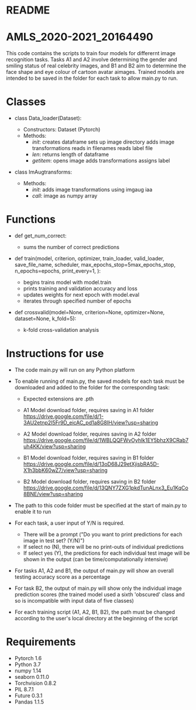 # README
# AMLS_2020-2021_20164490
This code contains the scripts to train four models for differernt image recognition tasks. Tasks A1 and A2 involve determining the gender and smiling status of real celebrity images, and B1 and B2 aim to determine the face shape and eye colour of cartoon avatar aimages. Trained models are intended to be saved in the folder for each task to allow main.py to run.

# Classes

- class Data_loader(Dataset):
    - Constructors: Dataset (Pytorch)
    - Methods:
        - _init_:
        creates dataframe
        sets up image directory
        adds image transformations
        reads in filenames
        reads label file
        - _len_:
        returns length of dataframe
        - _getitem_:
        opens image
        adds transformations
        assigns label
        
- class ImAugtransforms:
    - Methods:
        - _init_:
        adds image transformations using imgaug iaa 
        - _call_:
        image as numpy array
        
        
# Functions 

- def get_num_correct:
    - sums the number of correct predictions
    
- def train(model,
          criterion,
          optimizer,
          train_loader,
          valid_loader,
          save_file_name,
          scheduler,
          max_epochs_stop=5max_epochs_stop,
          n_epochs=epochs,
          print_every=1,
          ):
    - begins trains model with model.train
    - prints training and validation accuracy and loss
    - updates weights for next epoch with model.eval
    - iterates through specified number of epochs

- def crossvalid(model=None, criterion=None, optimizer=None, dataset=None, k_fold=5):
    - k-fold cross-validation analysis

# Instructions for use

- The code main.py will run on any Python platform

- To enable running of main.py, the saved models for each task must be downloaded and added to the folder for the corresponding task:
    
    - Expected extensions are .pth
    
    - A1 Model download folder, requires saving in A1 folder
    https://drive.google.com/file/d/1-3AU2etnp2I5Fr9D_eicAC_pd1a8G8IH/view?usp=sharing
    
    - A2 Model download folder, requires saving in A2 folder
    https://drive.google.com/file/d/1WBLQQFWvOyhIk1EY5bhzX9CRab7uh4KK/view?usp=sharing
    
    - B1 Model download folder, requires saving in B1 folder
    https://drive.google.com/file/d/13oD68J29etXjisbRA5D-X1h3bbK60wZ7/view?usp=sharing
    
    - B2 Model download folder, requires saving in B2 folder
    https://drive.google.com/file/d/13QNY7ZXG1pkdTunALnx3_Eu1KqCo8BNE/view?usp=sharing
    
- The path to this code folder must be specified at the start of main.py to enable it to run

- For each task, a user input of Y/N is required.
    - There will be a prompt ("Do you want to print predictions for each image in test set? (Y/N)")
    - If select no (N), there will be no print-outs of individual predictions
    - If select yes (Y), the predictions for each individual test image will be shown in the output (can be time/computationally intensive)

- For tasks A1, A2 and B1, the output of main.py will show an overall testing accuracy score as a percentage
- For task B2, the output of main.py will show only the individual image prediction scores (the trained model used a sixth 'obscured' class and so is incompatible with input data of five classes)

- For each training script (A1, A2, B1, B2), the path must be changed according to the user's local directory at the beginning of the script

# Requirements

- Pytorch 1.6
- Python 3.7
- numpy 1.14
- seaborn 0.11.0
- Torchvision 0.8.2
- PIL 8.7.1
- Future 0.3.1
- Pandas 1.1.5
